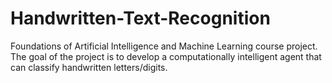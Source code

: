 # Handwritten-Text-Recognition
 Foundations of Artificial Intelligence and Machine Learning course project. The goal of the project is to develop a computationally intelligent agent that can classify handwritten letters/digits.
